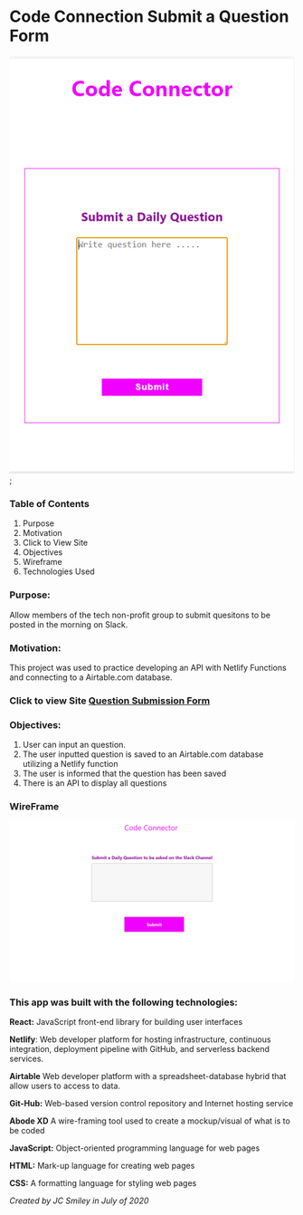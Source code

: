 # Code Connection Submit a Question Form

![picture of app](./assets/question-submission-1.PNG);

### Table of Contents
1. Purpose
2. Motivation
5. Click to View Site
3. Objectives
4. Wireframe
5. Technologies Used

### Purpose:
Allow members of the tech non-profit group to submit quesitons to be posted in the morning on Slack.

### Motivation:

This project was used to practice developing an API with Netlify Functions and connecting to a Airtable.com database.

### Click to view Site [Question Submission Form](https://code-connector-question-submission.netlify.app/)

### Objectives:
1. User can input an question.
2. The user inputted question is saved to an Airtable.com database utilizing a Netlify function    
3. The user is informed that the question has been saved
4. There is an API to display all questions

### WireFrame

![Screen-shot of Wireframe in use](./assets/Home-1.png)

### This app was built with the following technologies:

**React:** JavaScript front-end library for building user interfaces

**Netlify**: Web developer platform for hosting infrastructure, continuous integration, deployment pipeline with GitHub, and serverless backend services.

**Airtable** Web developer platform with a spreadsheet-database hybrid that allow users to access to data.

**Git-Hub:** Web-based version control repository and Internet hosting service

**Abode XD** A wire-framing tool used to create a mockup/visual of what is to be coded

**JavaScript:** Object-oriented programming language for web pages

**HTML:** Mark-up language for creating web pages

**CSS:** A formatting language for styling web pages

_Created by JC Smiley in July of 2020_